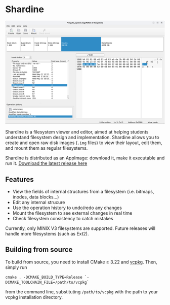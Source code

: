 # Shardine

![Application screenshot](example-screenshot.png)

Shardine is a filesystem viewer and editor, aimed at helping students understand filesystem design and implementation.
Shardine allows you to create and open raw disk images (`.img` files) to view their layout, edit them, and mount them as regular filesystems.

Shardine is distributed as an AppImage: download it, make it executable and run it. [Download the latest release here](https://github.com/vcastilla/Shardine/releases/latest)

## Features

- View the fields of internal structures from a filesystem (i.e. bitmaps, inodes, data blocks...)
- Edit any internal strucure
- Use the operation history to undo/redo any changes
- Mount the filesystem to see external changes in real time
- Check filesystem consistency to catch mistakes

Currently, only MINIX V3 filesystems are supported. Future releases will handle more filesystems (such as Ext2).

## Building from source

To build from source, you need to install CMake &geq; 3.22 and [vcpkg](https://vcpkg.io).
Then, simply run

    cmake . -DCMAKE_BUILD_TYPE=Release `-DCMAKE_TOOLCHAIN_FILE=/path/to/vcpkg`

from the command line, substituting `/path/to/vcpkg` with the path to your vcpkg installation directory.
